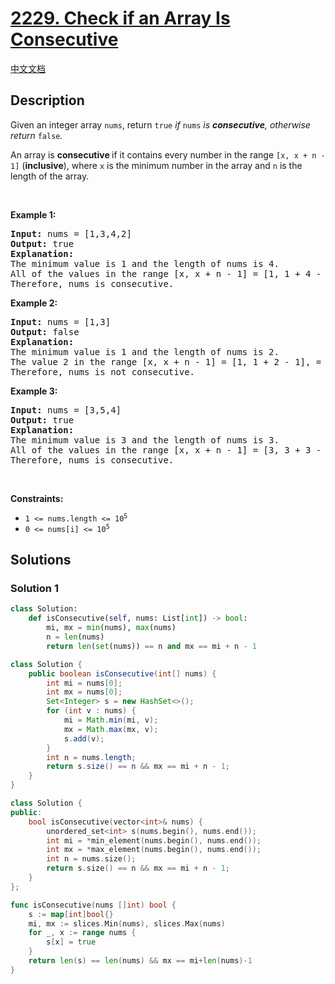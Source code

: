 # [2229. Check if an Array Is Consecutive](https://leetcode.com/problems/check-if-an-array-is-consecutive)

[中文文档](./solution/2200-2299/2229.Check%20if%20an%20Array%20Is%20Consecutive/README.md)

<!-- tags:Array,Hash Table,Sorting -->

## Description

<p>Given an integer array <code>nums</code>, return <code>true</code> <em>if </em><code>nums</code><em> is <strong>consecutive</strong>, otherwise return </em><code>false</code><em>.</em></p>

<p>An array is <strong>consecutive </strong>if it contains every number in the range <code>[x, x + n - 1]</code> (<strong>inclusive</strong>), where <code>x</code> is the minimum number in the array and <code>n</code> is the length of the array.</p>

<p>&nbsp;</p>
<p><strong class="example">Example 1:</strong></p>

<pre>
<strong>Input:</strong> nums = [1,3,4,2]
<strong>Output:</strong> true
<strong>Explanation:</strong>
The minimum value is 1 and the length of nums is 4.
All of the values in the range [x, x + n - 1] = [1, 1 + 4 - 1] = [1, 4] = (1, 2, 3, 4) occur in nums.
Therefore, nums is consecutive.
</pre>

<p><strong class="example">Example 2:</strong></p>

<pre>
<strong>Input:</strong> nums = [1,3]
<strong>Output:</strong> false
<strong>Explanation:</strong>
The minimum value is 1 and the length of nums is 2.
The value 2 in the range [x, x + n - 1] = [1, 1 + 2 - 1], = [1, 2] = (1, 2) does not occur in nums.
Therefore, nums is not consecutive.
</pre>

<p><strong class="example">Example 3:</strong></p>

<pre>
<strong>Input:</strong> nums = [3,5,4]
<strong>Output:</strong> true
<strong>Explanation:</strong>
The minimum value is 3 and the length of nums is 3.
All of the values in the range [x, x + n - 1] = [3, 3 + 3 - 1] = [3, 5] = (3, 4, 5) occur in nums.
Therefore, nums is consecutive.
</pre>

<p>&nbsp;</p>
<p><strong>Constraints:</strong></p>

<ul>
	<li><code>1 &lt;= nums.length &lt;= 10<sup>5</sup></code></li>
	<li><code>0 &lt;= nums[i] &lt;= 10<sup>5</sup></code></li>
</ul>

## Solutions

### Solution 1

<!-- tabs:start -->

```python
class Solution:
    def isConsecutive(self, nums: List[int]) -> bool:
        mi, mx = min(nums), max(nums)
        n = len(nums)
        return len(set(nums)) == n and mx == mi + n - 1
```

```java
class Solution {
    public boolean isConsecutive(int[] nums) {
        int mi = nums[0];
        int mx = nums[0];
        Set<Integer> s = new HashSet<>();
        for (int v : nums) {
            mi = Math.min(mi, v);
            mx = Math.max(mx, v);
            s.add(v);
        }
        int n = nums.length;
        return s.size() == n && mx == mi + n - 1;
    }
}
```

```cpp
class Solution {
public:
    bool isConsecutive(vector<int>& nums) {
        unordered_set<int> s(nums.begin(), nums.end());
        int mi = *min_element(nums.begin(), nums.end());
        int mx = *max_element(nums.begin(), nums.end());
        int n = nums.size();
        return s.size() == n && mx == mi + n - 1;
    }
};
```

```go
func isConsecutive(nums []int) bool {
	s := map[int]bool{}
	mi, mx := slices.Min(nums), slices.Max(nums)
	for _, x := range nums {
		s[x] = true
	}
	return len(s) == len(nums) && mx == mi+len(nums)-1
}
```

<!-- tabs:end -->

<!-- end -->
